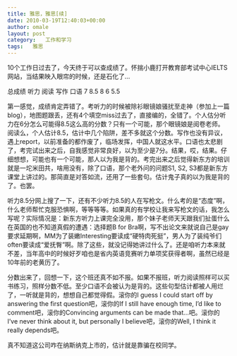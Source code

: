 ```yaml
---
title: 雅思，雅思[续]
date: 2010-03-19T12:40:03+00:00
author: omale
layout: post
category:   工作和学习  
tags:   雅思
---
```

10个工作日过去了，今天终于可以查成绩了。怀揣小鹿打开教育部考试中心IELTS网站，当结果映入眼帘的时候，还是石化了&#8230;

<tr style="font-size: 14px; font-family: Arial, 宋体; ">
  <td>
  </td>
</tr>

 

<tr style="font-size: 14px; font-family: Arial, 宋体; ">
  <td>
    总成绩 
  </td>
  
  <td>
    听力 
  </td>
  
  <td>
    阅读 
  </td>
  
  <td>
    写作 
  </td>
  
  <td>
    口语
  </td>
</tr>

<tr style="font-size: 14px; font-family: Arial, 宋体; " align="center">
  <td>
    7
  </td>
  
  <td>
    8.5
  </td>
  
  <td>
    8
  </td>
  
  <td>
    6
  </td>
  
  <td>
    5.5
  </td>
</tr>

 

 

第一感觉，成绩肯定弄错了。考听力的时候被除衫眼镜娘骚扰至走神（参加上一篇blog），地图题跟丢，还有4个填空miss过去了，直接编的，全错了。个人估分听力在6分怎么可能得8.5这么高的分数？只有一个可能，那个眼镜娘是阅卷老师。阅读么，个人估计8.5，估计中几个陷阱，差不多就这个分数。写作也没有异议，遇上report，以前准备的都作废了，临场发挥，中国人就这水平。口语也太悲剧了，考完试出来之后，自我感觉非常良好，以为至少是7分。结果，哎，结果。仔细想想，可能也有一个可能，那人以为我是背的。考完出来之后觉得新东方的培训就是一坨米田共，啥用没有，除了口语，那个老外问的问题S1, S2, S3都是新东方课堂上讲过的。那简直是对答如流，还用了一些套句。估计鬼子真的以为我是背的了。也罢。

听力8.5分网上搜了一下，还有不少听力8.5的人在写枪文。什么考的是&ldquo;态度&rdquo;啊，什么老师帮忙克服恐惧啊，等等等等。如果真的有学校让我来写枪文的话，我怎么写呢？实际情况是：新东方听力上课完全没用，那个妹子老师天天跟我们扯蛋什么在英国的也不知道真假的遭遇：选择题B for Bra啊，写不出论文来就说自己是gay要求延期啊，MM为了装嫩Interesting要读成&ldquo;硬特肉死挺&rdquo;，男人为了装纯爷们often要读成&ldquo;爱抚臀&rdquo;啊。除了这些，就没记得她讲过什么了。还是咱听力本来就不差，当年高中的时候好歹咱也是省内英语竞赛听力单项奖获得者啊，虽然已经是10年前的老黄历了。

分数出来了，回想一下，这个班还真不如不报。如果不报班，听力阅读照样可以买书练习，照样分数不低。至少口语不会被认为是背的。这些句型估计都被人用烂了，一听就是背的，想想自己都觉得假。滚你的I guess I could start off by answering the first question吧，滚你的If I still have enough time, I&#8217;d like to comment吧，滚你的Convincing arguments can be made that&#8230;吧。滚你的I&#8217;ve never think about it, but personally I believe吧，滚你的Well, I think it really depends吧。

真不知道这公司咋在纳斯纳克上市的，估计就是靠骗在校同学。

 